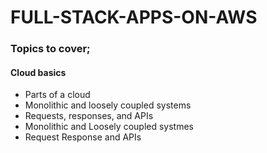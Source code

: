 # FULL-STACK-APPS-ON-AWS

### Topics to cover;

#### Cloud basics

 - Parts of a cloud
 - Monolithic and loosely coupled systems
 - Requests, responses, and APIs
 - Monolithic and Loosely coupled systmes
 - Request Response and APIs
